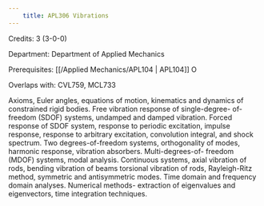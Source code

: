 ```yaml
---
    title: APL306 Vibrations
---
```

Credits: 3 (3-0-0)

Department: Department of Applied Mechanics

Prerequisites: [[/Applied Mechanics/APL104 | APL104]] O

Overlaps with: CVL759, MCL733

Axioms, Euler angles, equations of motion, kinematics and dynamics of constrained rigid bodies. Free vibration response of single-degree- of-freedom (SDOF) systems, undamped and damped vibration. Forced response of SDOF system, response to periodic excitation, impulse response, response to arbitrary excitation, convolution integral, and shock spectrum. Two degrees-of-freedom systems, orthogonality of modes, harmonic response, vibration absorbers. Multi-degrees-of- freedom (MDOF) systems, modal analysis. Continuous systems, axial vibration of rods, bending vibration of beams torsional vibration of rods, Rayleigh-Ritz method, symmetric and antisymmetric modes. Time domain and frequency domain analyses. Numerical methods- extraction of eigenvalues and eigenvectors, time integration techniques.